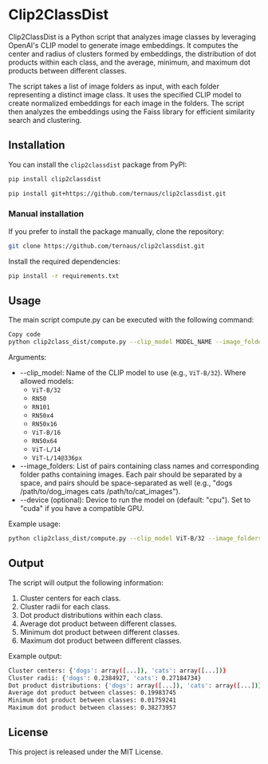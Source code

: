 # Clip2ClassDist

Clip2ClassDist is a Python script that analyzes image classes by leveraging OpenAI's CLIP model to generate image embeddings. It computes the center and radius of clusters formed by embeddings, the distribution of dot products within each class, and the average, minimum, and maximum dot products between different classes.

The script takes a list of image folders as input, with each folder representing a distinct image class. It uses the specified CLIP model to create normalized embeddings for each image in the folders. The script then analyzes the embeddings using the Faiss library for efficient similarity search and clustering.

## Installation

You can install the `clip2classdist` package from PyPI:

```bash
pip install clip2classdist
```

``` bash
pip install git+https://github.com/ternaus/clip2classdist.git
```

### Manual installation

If you prefer to install the package manually, clone the repository:

```bash
git clone https://github.com/ternaus/clip2classdist.git
```

Install the required dependencies:

```bash
pip install -r requirements.txt
```

## Usage

The main script compute.py can be executed with the following command:

```bash
Copy code
python clip2class_dist/compute.py --clip_model MODEL_NAME --image_folders CLASS_NAME_1 FOLDER_PATH_1 CLASS_NAME_2 FOLDER_PATH_2 [--device DEVICE]
```

Arguments:

* --clip_model: Name of the CLIP model to use (e.g., `ViT-B/32`). Where allowed models:
  * `ViT-B/32`
  * `RN50`
  * `RN101`
  * `RN50x4`
  * `RN50x16`
  * `ViT-B/16`
  * `RN50x64`
  * `ViT-L/14`
  * `ViT-L/14@336px`
* --image_folders: List of pairs containing class names and corresponding folder paths containing images. Each pair should be separated by a space, and pairs should be space-separated as well (e.g., "dogs /path/to/dog_images cats /path/to/cat_images").
* --device (optional): Device to run the model on (default: "cpu"). Set to "cuda" if you have a compatible GPU.

Example usage:

```bash
python clip2class_dist/compute.py --clip_model ViT-B/32 --image_folders dogs /path/to/dog_images cats /path/to/cat_images --device cpu
```

## Output

The script will output the following information:

1. Cluster centers for each class.
2. Cluster radii for each class.
3. Dot product distributions within each class.
4. Average dot product between different classes.
5. Minimum dot product between different classes.
6. Maximum dot product between different classes.

Example output:

```bash
Cluster centers: {'dogs': array([...]), 'cats': array([...])}
Cluster radii: {'dogs': 0.2384927, 'cats': 0.27184734}
Dot product distributions: {'dogs': array([...]), 'cats': array([...])}
Average dot product between classes: 0.19983745
Minimum dot product between classes: 0.01759241
Maximum dot product between classes: 0.38273957
```

## License

This project is released under the MIT License.
